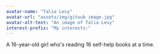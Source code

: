 ```yaml
---
avatar-name: "Talia Levy"
avatar-url: "assets/img/gituub image.jpg"
avatar-alt-text: "An image of Talia Levy"
interest-prefix: "My interests:"
---
```


A 16-year-old girl who's reading 16 self-help books at a time.
